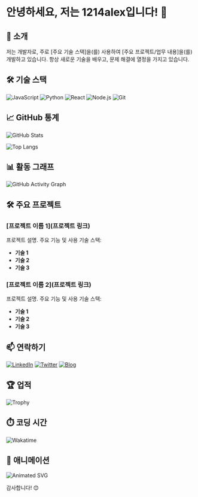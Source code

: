 # 안녕하세요, 저는 1214alex입니다! 👋

<!-- 타이틀 섹션 -->
## 🚀 소개
저는 개발자로, 주로 [주요 기술 스택]을(를) 사용하여 [주요 프로젝트/업무 내용]을(를) 개발하고 있습니다. 항상 새로운 기술을 배우고, 문제 해결에 열정을 가지고 있습니다.

<!-- 배지 섹션 -->
## 🛠️ 기술 스택
![JavaScript](https://img.shields.io/badge/JavaScript-F7DF1E?style=flat&logo=javascript&logoColor=black)
![Python](https://img.shields.io/badge/Python-3776AB?style=flat&logo=python&logoColor=white)
![React](https://img.shields.io/badge/React-20232A?style=flat&logo=react&logoColor=61DAFB)
![Node.js](https://img.shields.io/badge/Node.js-339933?style=flat&logo=node.js&logoColor=white)
![Git](https://img.shields.io/badge/Git-F05032?style=flat&logo=git&logoColor=white)

<!-- GitHub Stats 섹션 -->
## 📈 GitHub 통계
![GitHub Stats](https://github-readme-stats.vercel.app/api?username=1214alex&show_icons=true&theme=radical)

<!-- 언어 통계 섹션 -->
![Top Langs](https://github-readme-stats.vercel.app/api/top-langs/?username=1214alex&layout=compact&theme=radical)

<!-- 활동 그래프 섹션 -->
## 📊 활동 그래프
![GitHub Activity Graph](https://activity-graph.herokuapp.com/graph?username=1214alex&theme=react-dark)

<!-- 프로젝트 하이라이트 섹션 -->
## 🛠️ 주요 프로젝트
### [프로젝트 이름 1](프로젝트 링크)
프로젝트 설명. 주요 기능 및 사용 기술 스택:
- **기술 1**
- **기술 2**
- **기술 3**

### [프로젝트 이름 2](프로젝트 링크)
프로젝트 설명. 주요 기능 및 사용 기술 스택:
- **기술 1**
- **기술 2**
- **기술 3**

<!-- 소셜 링크 섹션 -->
## 📫 연락하기
[![LinkedIn](https://img.shields.io/badge/LinkedIn-0A66C2?style=flat&logo=linkedin&logoColor=white)](https://www.linkedin.com/in/yourlinkedin/)
[![Twitter](https://img.shields.io/badge/Twitter-1DA1F2?style=flat&logo=twitter&logoColor=white)](https://twitter.com/yourtwitter)
[![Blog](https://img.shields.io/badge/Blog-FF5722?style=flat&logo=wordpress&logoColor=white)](https://yourblog.com)

<!-- 트로피 섹션 -->
## 🏆 업적
![Trophy](https://github-profile-trophy.vercel.app/?username=yourusername&theme=dracula)

<!-- Wakatime 통계 섹션 (옵션) -->
## ⏱️ 코딩 시간
![Wakatime](https://github-readme-stats.vercel.app/api/wakatime?username=yourwakatimeusername&theme=radical)

<!-- 배경 애니메이션 섹션 (옵션) -->
## 🌟 애니메이션
![Animated SVG](https://your-animation-url.com/animation.svg)

<!-- 마무리 인사 -->
감사합니다! 😊
